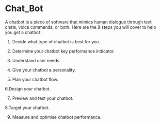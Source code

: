 # Chat_Bot
A chatbot is a piece of software that mimics
human dialogue through text chats, voice
commands, or both. Here are the 9 steps you will
cover to help you get a chatbot :

1. Decide what type of chatbot is best for you.

2. Determine your chatbot key performance
indicator.

3. Understand user needs.

4. Give your chatbot a personality.

5. Plan your chatbot flow.

6.Design your chatbot.

7. Preview and test your chatbot.

8.Target your chatbot.

9. Measure and optimise chatbot performance.
